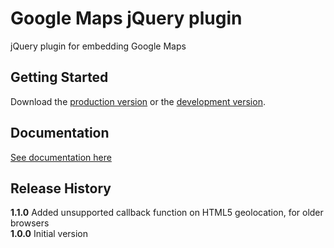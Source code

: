 # Google Maps jQuery plugin

jQuery plugin for embedding Google Maps

## Getting Started
Download the [production version][min] or the [development version][max].

[min]: https://raw.github.com/wakooka/initmap.js/master/dist/initmap.min.js
[max]: https://raw.github.com/wakooka/initmap.js/master/dist/initmap.js

## Documentation
[See documentation here][documentation]

[documentation]: http://wakooka.github.io/initmapjs/

## Release History
__1.1.0__ Added unsupported callback function on HTML5 geolocation, for older browsers  
__1.0.0__ Initial version
